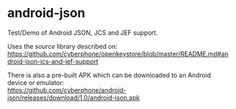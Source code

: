 # android-json
Test/Demo of Android JSON, JCS and JEF support.

Uses the *source* library described on:<br>
https://github.com/cyberphone/openkeystore/blob/master/README.md#android-json-jcs-and-jef-support

There is also a pre-built APK which can be downloaded to an Android device or emulator:<br>
https://github.com/cyberphone/android-json/releases/download/1.0/android-json.apk
